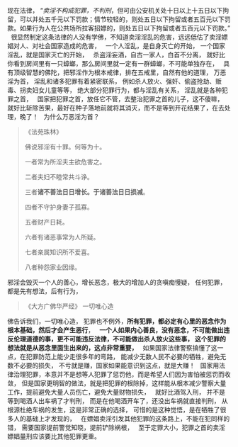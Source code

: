 现在法律，
“*卖淫不构成犯罪，不判刑*，但可由公安机关处十日以上十五日以下拘留，可以并处五千元以下罚款；情节较轻的，则处五日以下拘留或者五百元以下罚款。如果行为人在公共场所拉客招嫖的，则处五日以下拘留或者五百元以下罚款。”
&nbsp;
很显然制定这条法律的人没有学佛，不知道卖淫淫乱的危害，远远低估了卖淫嫖娼对人、对社会国家造成的危害，
&nbsp;
一个人淫乱，是自身灭亡的开始，
一个国家淫乱，就是国家灭亡的开始，
&nbsp;
杀盗淫妄酒，自古一家人，白首不分离，
就好比你看到房间里有一只蟑螂，那么房间里就一定有一群蟑螂，不可能单独存在，
&nbsp;
具有顶级智慧的佛陀，把邪淫作为根本戒律，排在五戒里，自然有他的道理，
万恶淫为首，
淫乱和诸多犯罪有着紧密联系，
例如杀人放火、强奸、偷盗抢劫、贩毒、拐卖妇女儿童等等，
绝大部分犯罪行为，都与淫乱有关系，
淫乱就是各种犯罪之首，
&nbsp;
国家把犯罪之首，放任它不管，去整治犯罪之首的儿子，这不傻嘛，
&nbsp;
就好比斩除苦果，最好在种子落地前就将其消灭，而不是等到开花结果了，在去处理，晚了！
&nbsp;
为什么万恶淫为首？

> 《法苑珠林》 
> 
> 佛说邪淫有十罪。何等为十。 
> 
> 一者常为所淫夫主欲危害之。 
> 
> 二者夫妇不睦常共斗诤。 
> 
> 三者**诸不善法日日增长。于诸善法日日损减**。 
> 
> 四者不守护身妻子孤寡。 
> 
> 五者财产日耗。 
> 
> 六者有诸恶事常为人所疑。 
> 
> 七者亲属知识所不爱喜。 
> 
> 八者种怨家业因缘。

邪淫会毁灭一个人的善心，增长恶念，极大的增加人的贪嗔痴慢疑，
任何犯罪，都是先有想法，后有行为，

> 《大方广佛华严经》
> 一切唯心造

佛告诉我们，一切唯心造，
犯罪也不例外，**所有犯罪，都必定有心里的恶念作为根本基础，然后才会产生恶行**，
&nbsp;
**一个人如果内心善良，没有恶念，不可能做出违反伦理道德的事，更不可能违反法律，不可能做出杀人放火这些事，
这个犯罪的想法就是从恶念里面生出来的，这点非常重要，**
&nbsp;
如果国家法律警察搞懂了这一点，在犯罪防范上能少走很多年的弯路，
能减少无数人民不必要的牺牲，避免无数不必要的损失，
不亏就是赚，国家如果能意识到这点，就是大赚！
&nbsp;
国家用法律治理犯罪，本意并不是想等人犯罪了惩罚他，而是希望人们因为害怕被惩罚而收敛，
但是国家更明智的做法，就是把犯罪的根除掉，这样能从根本减少警察大量工作，提前避免大量人员伤亡，避免大量财物损失，
&nbsp;
就好比酒驾入刑，
并不是等到喝酒人出车祸了才判刑，
而是在他喝酒开车了，还没出车祸就直接判刑，
从根源杜绝车祸的发生，这是非常正确的选择，
可惜的是这种觉悟，是在牺牲了很多人的基础上才发现的，
&nbsp;
在嫖娼卖淫引发其他犯罪的这条路上，不能在犯同样的错，
需要国家提前警觉知晓，提前铲除祸根，
&nbsp;
至于定罪大小，犯罪之首的卖淫嫖娼量刑应该要比其他犯罪更重。

